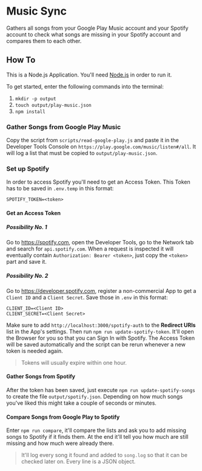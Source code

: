 # Music Sync

Gathers all songs from your Google Play Music account and your Spotify account to check what songs are missing in your Spotify account and compares them to each other.

## How To

This is a Node.js Application. You'll need [Node.js](https://nodejs.org/en/) in order to run it.

To get started, enter the following commands into the terminal:

1. `mkdir -p output`
2. `touch output/play-music.json`
3. `npm install`

### Gather Songs from Google Play Music

Copy the script from `scripts/read-google-play.js` and paste it in the Developer Tools Console on `https://play.google.com/music/listen#/all`. It will log a list that must be copied to `output/play-music.json`.

### Set up Spotify

In order to access Spotify you'll need to get an Access Token. This Token has to be saved in `.env.temp` in this format:

```
SPOTIFY_TOKEN=<token>
```

#### Get an Access Token

##### Possibility No. 1

Go to https://spotify.com, open the Developer Tools, go to the Network tab and search for `api.spotify.com`. When a request is inspected it will eventually contain `Authorization: Bearer <token>`, just copy the `<token>` part and save it.

##### Possibility No. 2

Go to https://developer.spotify.com, register a non-commercial App to get a `Client ID` and a `Client Secret`. Save those in `.env` in this format:

```
CLIENT_ID=<Client ID>
CLIENT_SECRET=<Client Secret>
```

Make sure to add `http://localhost:3000/spotify-auth` to the **Redirect URIs** list in the App's settings. Then run `npm run update-spotify-token`. It'll open the Browser for you so that you can Sign In with Spotify. The Access Token will be saved automatically and the script can be rerun whenever a new token is needed again.

> Tokens will usually expire within one hour. 

#### Gather Songs from Spotify

After the token has been saved, just execute `npm run update-spotify-songs` to create the file `output/spotify.json`. Depending on how much songs you've liked this might take a couple of seconds or minutes.

#### Compare Songs from Google Play to Spotify

Enter `npm run compare`, it'll compare the lists and ask you to add missing songs to Spotify if it finds them. At the end it'll tell you how much are still missing and how much were already there.

> It'll log every song it found and added to `song.log` so that it can be checked later on. Every line is a JSON object.
